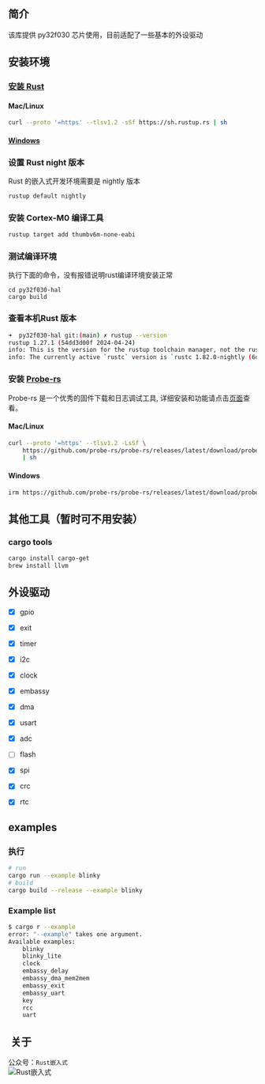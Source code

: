 
## 简介
该库提供 py32f030 芯片使用，目前适配了一些基本的外设驱动

## 安装环境
### [安装 Rust](https://www.rust-lang.org/tools/install)
#### Mac/Linux
```bash
curl --proto '=https' --tlsv1.2 -sSf https://sh.rustup.rs | sh
```
#### [Windows](https://static.rust-lang.org/rustup/dist/i686-pc-windows-gnu/rustup-init.exe)

### 设置 Rust night 版本
Rust 的嵌入式开发环境需要是 nightly 版本
```bash
rustup default nightly
```
### 安装 Cortex-M0 编译工具
```bash
rustup target add thumbv6m-none-eabi
```

### 测试编译环境
执行下面的命令，没有报错说明rust编译环境安装正常
```
cd py32f030-hal
cargo build
```

### 查看本机Rust 版本
```bash
➜  py32f030-hal git:(main) ✗ rustup --version                    
rustup 1.27.1 (54dd3d00f 2024-04-24)
info: This is the version for the rustup toolchain manager, not the rustc compiler.
info: The currently active `rustc` version is `rustc 1.82.0-nightly (6de928dce 2024-08-18)`
```

### 安装 [Probe-rs](https://probe.rs/docs/getting-started/installation/#homebrew)
Probe-rs 是一个优秀的固件下载和日志调试工具, 详细安装和功能请点击[页面](https://probe.rs/docs/getting-started/installation/#using-install-scripts)查看。
#### Mac/Linux
```bash
curl --proto '=https' --tlsv1.2 -LsSf \
    https://github.com/probe-rs/probe-rs/releases/latest/download/probe-rs-tools-installer.sh \
    | sh
```
#### Windows
```bash
irm https://github.com/probe-rs/probe-rs/releases/latest/download/probe-rs-tools-installer.ps1 | iex
```

## 其他工具（暂时可不用安装）
### cargo tools
```bash
cargo install cargo-get
brew install llvm
```

## 外设驱动

- [x] gpio
- [x] exit
- [x] timer
- [x] i2c
- [x] clock
- [x] embassy
- [x] dma
- [x] usart
- [x] adc
- [ ] flash
- [x] spi
- [x] crc
- [x] rtc


## examples

### 执行
```bash
# run
cargo run --example blinky
# build
cargo build --release --example blinky 
```

### Example list
```bash
$ cargo r --example                    
error: "--example" takes one argument.
Available examples:
    blinky
    blinky_lite
    clock
    embassy_delay
    embassy_dma_mem2mem
    embassy_exit
    embassy_uart
    key
    rcc
    uart
``` 


##  关于
公众号：`Rust嵌入式`
<img src="https://s.imgkb.xyz/i/abcdocker/2024/07/20/669bac54b9156.jpg" alt="Rust嵌入式" style="display: block; margin: 0 auto;">
